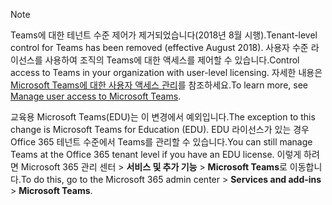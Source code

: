 > [!NOTE]
> <span data-ttu-id="2d260-101">Teams에 대한 테넌트 수준 제어가 제거되었습니다(2018년 8월 시행).</span><span class="sxs-lookup"><span data-stu-id="2d260-101">Tenant-level control for Teams has been removed (effective August 2018).</span></span> <span data-ttu-id="2d260-102">사용자 수준 라이선스를 사용하여 조직의 Teams에 대한 액세스를 제어할 수 있습니다.</span><span class="sxs-lookup"><span data-stu-id="2d260-102">Control access to Teams in your organization with user-level licensing.</span></span> <span data-ttu-id="2d260-103">자세한 내용은 [Microsoft Teams에 대한 사용자 액세스 관리](../user-access.md)를 참조하세요.</span><span class="sxs-lookup"><span data-stu-id="2d260-103">To learn more, see [Manage user access to Microsoft Teams](../user-access.md).</span></span>

<span data-ttu-id="2d260-104">교육용 Microsoft Teams(EDU)는 이 변경에서 예외입니다.</span><span class="sxs-lookup"><span data-stu-id="2d260-104">The exception to this change is Microsoft Teams for Education (EDU).</span></span> <span data-ttu-id="2d260-105">EDU 라이선스가 있는 경우 Office 365 테넌트 수준에서 Teams를 관리할 수 있습니다.</span><span class="sxs-lookup"><span data-stu-id="2d260-105">You can still manage Teams at the Office 365 tenant level if you have an EDU license.</span></span> <span data-ttu-id="2d260-106">이렇게 하려면 Microsoft 365 관리 센터 > **서비스 및 추가 기능** > **Microsoft Teams**로 이동합니다.</span><span class="sxs-lookup"><span data-stu-id="2d260-106">To do this, go to the Microsoft 365 admin center > **Services and add-ins** > **Microsoft Teams**.</span></span>
